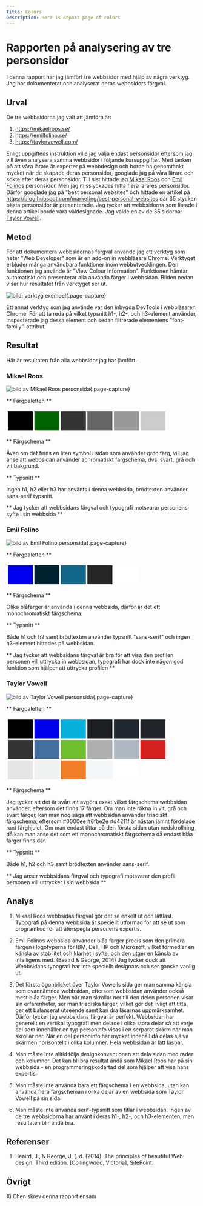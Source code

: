 ```yaml
---
Title: Colors
Description: Here is Report page of colors
---
```


Rapporten på analysering av tre personsidor
=======================

I denna rapport har jag jämfört tre webbsidor med hjälp av några verktyg. Jag har dokumenterat och analyserat deras webbsidors färgval.

Urval
-----------------------

De tre webbsidorna jag valt att jämföra är:
1. https://mikaelroos.se/
2. https://emilfolino.se/
3. https://taylorvowell.com/

Enligt uppgiftens instruktion ville jag välja endast personsidor eftersom jag vill även analysera samma webbsidor i följande kursuppgifter. Med tanken på att våra lärare är experter på webbdesign och borde ha genomtänkt mycket när de skapade deras personsidor, googlade jag på våra lärare och sökte efter deras personsidor. Till sist hittade jag [Mikael Roos](https://mikaelroos.se/) och [Emil Folino](https://emilfolino.se/)s personsidor. Men jag misslyckades hitta flera lärares personsidor. Därför googlade jag på "best personal websites" och hittade en artikel på https://blog.hubspot.com/marketing/best-personal-websites där 35 stycken bästa personsidor är presenterade. Jag tycker att webbsidorna som listade i denna artikel borde vara väldesignade. Jag valde en av de 35 sidorna: [Taylor Vowell](https://taylorvowell.com/). 

Metod
-----------------------

För att dokumentera webbsidornas färgval använde jag ett verktyg som heter "Web Developer" som är en add-on in webbläsare Chrome. Verktyget erbjuder många användbara funktioner inom webbutvecklingen. Den funktionen jag använde är "View Colour Information". Funktionen hämtar automatiskt och presenterar alla använda färger i webbsidan. Bilden nedan visar hur resultatet från verktyget ser ut.

![bild: verktyg exempel](../image/verktyg.png?save-as=jpg&q=40&sharpen "verktyg exempel"){.page-capture}

Ett annat verktyg som jag använde var den inbygda DevTools i webbläsaren Chrome. För att ta reda på vilket typsnitt h1-, h2-, och h3-element använder, inspecterade jag dessa element och sedan filtrerade elementens "font-family"-attribut. 

Resultat
-----------------------
Här är resultaten från alla webbsidor jag har jämfört.

### Mikael Roos

![bild av Mikael Roos personsida](../image/mikaelroos.png?save-as=jpg&q=40&sharpen "bild av Mikael Roos personsida"){.page-capture}

** Färgpaletten **
<table style="border-spacing: 4px; border-collapse: separate">
<tr>
<td style="height: 50px; width: 50px; background-color: #000">
<td style="height: 50px; width: 50px; background-color: #006400">
<td style="height: 50px; width: 50px; background-color: #333">
<td style="height: 50px; width: 50px; background-color: #666">
<td style="height: 50px; width: 50px; background-color: #999">
<td style="height: 50px; width: 50px; background-color: #ccc">
</tr>
</table>

** Färgschema **

Även om det finns en liten symbol i sidan som använder grön färg, vill jag anse att webbsidan använder achromatiskt färgschema, dvs. svart, grå och vit bakgrund.

** Typsnitt **

Ingen h1, h2 eller h3 har använts i denna webbsida, brödtexten använder sans-serif typsnitt.

**  Jag tycker att webbsidans färgval och typografi motsvarar personens syfte i sin webbsida **

### Emil Folino

![bild av Emil Folino personsida](../image/emilfolino.png?save-as=jpg&q=40&sharpen "bild av Emil Folino personsida"){.page-capture}

** Färgpaletten **
<table style="border-spacing: 4px; border-collapse: separate">
<tr>
<td style="height: 50px; width: 50px; background-color: #00e">
<td style="height: 50px; width: 50px; background-color: #012030">
<td style="height: 50px; width: 50px; background-color: #13678a">
<td style="height: 50px; width: 50px; background-color: #262626">
<td style="height: 50px; width: 50px; background-color: #fff">
</tr>
</table>

** Färgschema **

Olika blåfärger är använda i denna webbsida, därför är det ett monochromatiskt färgschema.

** Typsnitt **

Både h1 och h2 samt brödtexten använder typsnitt "sans-serif" och ingen h3-element hittades på webbsidan.

** Jag tycker att webbsidans färgval är bra för att visa den profilen personen vill uttrycka in webbsidan, typografi har dock inte någon god funktion som hjälper att uttrycka profilen **

### Taylor Vowell

![bild av Taylor Vowell personsida](../image/taylorvowell.png?save-as=jpg&q=40&sharpen "bild av Taylor Vowell personsida"){.page-capture}

** Färgpaletten **
<table style="border-spacing: 4px; border-collapse: separate">
<tr>
<td style="height: 50px; width: 50px; background-color: #000">
<td style="height: 50px; width: 50px; background-color: #00e">
<td style="height: 50px; width: 50px; background-color: #05b0db">
<td style="height: 50px; width: 50px; background-color: #1d1e22">
<td style="height: 50px; width: 50px; background-color: #1f2830">
<td style="height: 50px; width: 50px; background-color: #212529">
</tr>
<tr>
<td style="height: 50px; width: 50px; background-color: #333">
<td style="height: 50px; width: 50px; background-color: #436f9e">
<td style="height: 50px; width: 50px; background-color: #6fbe2e">
<td style="height: 50px; width: 50px; background-color: #afafaf">
<td style="height: 50px; width: 50px; background-color: #b0b8c1">
<td style="height: 50px; width: 50px; background-color: #d4211f">
</tr>
<tr>
<td style="height: 50px; width: 50px; background-color: #e5e5e5">
<td style="height: 50px; width: 50px; background-color: #f0f1f1">
<td style="height: 50px; width: 50px; background-color: #f17d27">
<td style="height: 50px; width: 50px; background-color: #f3f7f9">
<td style="height: 50px; width: 50px; background-color: #fff">
</tr>
</table>

** Färgschema **

Jag tycker att det är svårt att avgöra exakt vilket färgschema webbsidan använder, eftersom det finns 17 färger. Om man inte räkna in vit, grå och svart färger, kan man nog säga att webbsidan använder triadiskt färgschema, eftersom #0000ee #6fbe2e #d4211f är nästan jämnt fördelade runt färghjulet. Om man endast tittar på den första sidan utan nedskrollning, då kan man anse det som ett monochromatiskt färgschema då endast blåa färger finns där.

** Typsnitt **

Både h1, h2 och h3 samt brödtexten använder sans-serif.

** Jag anser webbsidans färgval och typografi motsvarar den profil personen vill uttrycker i sin webbsida **

Analys
-----------------------

1. Mikael Roos webbsidas färgval gör det se enkelt ut och lättläst. Typografi på denna webbsida är speciellt utformad för att se ut som programkod för att återspegla personens expertis.

2. Emil Folinos webbsida använder blåa färger precis som den primära färgen i logotyperna för IBM, Dell, HP och Microsoft, vilket förmedlar en känsla av stabilitet och klarhet i syfte, och den utger en känsla av intelligens med. (Beaird & George, 2014) Jag tycker dock att Webbsidans typografi har inte speciellt designats och ser ganska vanlig ut.

3. Det första ögonblicket över Taylor Vowells sida ger man samma känsla som ovannämnda webbsidan, eftersom webbsidan använder också mest blåa färger. Men när man skrollar ner till den delen personen visar sin erfarenheter, ser man triadiska färger, vilket gör det livligt att titta, ger ett balanserat utseende samt kan dra läsarnas uppmärksamhet. Därför tycker jag webbsidans färgval är perfekt. Webbsidan har generellt en vertikal typografi men delade i olika stora delar så att varje del som innehåller en typ personinfo visas i en serparat skärm när man skrollar ner. När en del personinfo har mycket innehåll då delas själva skärmen horisontellt i olika kolumner. Hela webbsidan är lätt läsbar.

4. Man måste inte alltid följa designkonventionen att dela sidan med rader och kolumner. Det kan bli bra resultat ändå som Mikael Roos har på sin webbsida - en programmeringskodartad del som hjälper att visa hans expertis.

5. Man måste inte använda bara ett färgschema i en webbsida, utan kan använda flera färgscheman i olika delar av en webbsida som Taylor Vowell på sin sida. 

6. Man måste inte använda serif-typsnitt som titlar i webbsidan. Ingen av de tre webbsidorna har använt i deras h1-, h2-, och h3-elementen, men resultaten blir ändå bra.

Referenser
-----------------------

1. Beaird, J., & George, J. (. d. (2014). The principles of beautiful Web design. Third edition. [Collingwood, Victoria], SitePoint.


Övrigt
-----------------------

Xi Chen skrev denna rapport ensam

